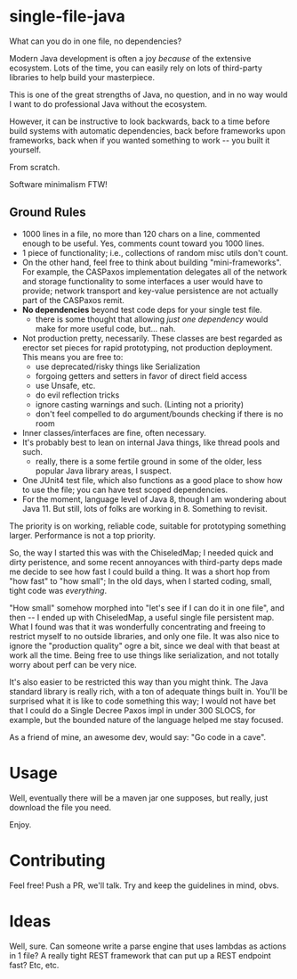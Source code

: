 # single-file-java
What can you do in one file, no dependencies?

Modern Java development is often a joy *because* of the extensive ecosystem. 
Lots of the time, you can easily rely on lots of third-party libraries to 
help build your masterpiece. 

This is one of the great strengths of Java, no question, and in no way would
I want to do professional Java without the ecosystem.

However, it can be instructive to look backwards, back to a time before build systems
with automatic dependencies, back before frameworks upon frameworks, back when
if you wanted something to work -- you built it yourself. 

From scratch. 

Software minimalism FTW!  

## Ground Rules
* 1000 lines in a file, no more than 120 chars on a line, commented enough 
to be useful. Yes, comments count toward you 1000 lines.
* 1 piece of functionality; i.e., collections of random misc utils don't count.
* On the other hand, feel free to think about building "mini-frameworks". For example, the 
CASPaxos implementation delegates all of the network and storage functionality 
to some interfaces a user would have to provide; network transport and 
key-value persistence are not actually part of the CASPaxos remit. 
* **No dependencies** beyond test code deps for your single test file.
   * there is some thought that allowing *just one dependency* would make for 
   more useful code, but... nah.  
* Not production pretty, necessarily. These classes are best regarded as erector
set pieces for rapid prototyping, not production deployment. This means you are free to:
   * use deprecated/risky things like Serialization
   * forgoing getters and setters in favor of direct field access
   * use Unsafe, etc. 
   * do evil reflection tricks
   * ignore casting warnings and such. (Linting not a priority)
   * don't feel compelled to do argument/bounds checking if there is no room 
* Inner classes/interfaces are fine, often necessary.
* It's probably best to lean on internal Java things, like thread pools and such.
   * really, there is a some fertile ground in some of the older, less popular
   Java library areas, I suspect. 
* One JUnit4 test file, which also functions as a good place to show how to use
the file; you can have test scoped dependencies.
* For the moment, language level of Java 8, though I am wondering about Java 11. 
But still, lots of folks are working in 8. Something to revisit.  

The priority is on working, reliable code, suitable for prototyping something larger.
Performance is not a top priority.  

So, the way I started this was with the ChiseledMap; I needed quick and dirty 
peristence, and some recent annoyances with third-party deps made me decide to 
see how fast I could build a thing. It was a short hop from "how fast" to "how small";
In the old days, when I started coding, small, tight code was *everything*.

"How small" somehow morphed into "let's see if I can do it in one file", and 
then -- I ended up with ChiseledMap, a useful single file persistent map. 
What I found was that it was wonderfully concentrating and freeing to 
restrict myself to no outside libraries, and only one file. 
It was also nice to ignore the "production quality" ogre a bit, since we 
deal with that beast at work all the time. Being free to 
use things like serialization, and not totally worry about perf can be very nice.

It's also easier to be restricted this way than you might think. The Java standard 
library is really rich, with a ton of adequate things built in. You'll be surprised
what it is like to code something this way; I would not have
bet that I could do a Single Decree Paxos impl in under 300 SLOCS, for example,
but the bounded nature of the language helped me stay focused. 

As a friend of mine, an awesome dev, would say: "Go code in a cave".

# Usage
Well, eventually there will be a maven jar one supposes, but really, just 
download the file you need.

Enjoy.
 
# Contributing

Feel free! Push a PR, we'll talk. Try and keep the guidelines in mind, obvs.   

# Ideas
Well, sure. Can someone write a parse engine that uses lambdas as actions in 1 file?
A really tight REST framework that can put up a REST endpoint fast? Etc, etc.
